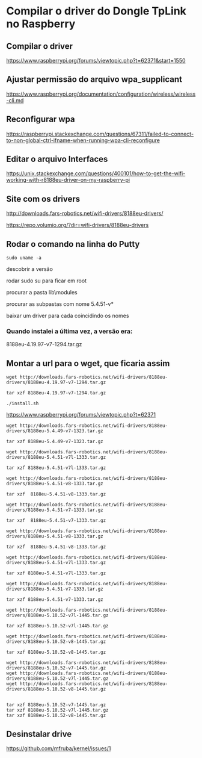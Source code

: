# Compilar o driver do Dongle TpLink no Raspberry

## Compilar o driver
https://www.raspberrypi.org/forums/viewtopic.php?t=62371&start=1550

## Ajustar permissão do arquivo wpa_supplicant
https://www.raspberrypi.org/documentation/configuration/wireless/wireless-cli.md

## Reconfigurar wpa

https://raspberrypi.stackexchange.com/questions/67311/failed-to-connect-to-non-global-ctrl-ifname-when-running-wpa-cli-reconfigure


## Editar o arquivo Interfaces

https://unix.stackexchange.com/questions/400101/how-to-get-the-wifi-working-with-r8188eu-driver-on-my-raspberry-pi

## Site com os drivers

http://downloads.fars-robotics.net/wifi-drivers/8188eu-drivers/

https://repo.volumio.org/?dir=wifi-drivers/8188eu-drivers


## Rodar o comando na linha do Putty
````
sudo uname -a
````
descobrir a versão


rodar sudo su para ficar em root

procurar a pasta lib\modules 

procurar as subpastas com nome 5.4.51-v*

baixar um driver para cada coincidindo os nomes



### Quando instalei a última vez, a versão era:
8188eu-4.19.97-v7-1294.tar.gz

## Montar a url para o wget, que ficaria assim
````
wget http://downloads.fars-robotics.net/wifi-drivers/8188eu-drivers/8188eu-4.19.97-v7-1294.tar.gz
````
````
tar xzf 8188eu-4.19.97-v7-1294.tar.gz
````
````
./install.sh
````


https://www.raspberrypi.org/forums/viewtopic.php?t=62371

````
wget http://downloads.fars-robotics.net/wifi-drivers/8188eu-drivers/8188eu-5.4.49-v7-1323.tar.gz
````
````
tar xzf 8188eu-5.4.49-v7-1323.tar.gz
````

````
wget http://downloads.fars-robotics.net/wifi-drivers/8188eu-drivers/8188eu-5.4.51-v7l-1333.tar.gz
````
````
tar xzf 8188eu-5.4.51-v7l-1333.tar.gz
````

````
wget http://downloads.fars-robotics.net/wifi-drivers/8188eu-drivers/8188eu-5.4.51-v8-1333.tar.gz
````
````
tar xzf  8188eu-5.4.51-v8-1333.tar.gz
````

````
wget http://downloads.fars-robotics.net/wifi-drivers/8188eu-drivers/8188eu-5.4.51-v7-1333.tar.gz
````
````
tar xzf  8188eu-5.4.51-v7-1333.tar.gz
````

````
wget http://downloads.fars-robotics.net/wifi-drivers/8188eu-drivers/8188eu-5.4.51-v8-1333.tar.gz
````
````
tar xzf  8188eu-5.4.51-v8-1333.tar.gz
````

````
wget http://downloads.fars-robotics.net/wifi-drivers/8188eu-drivers/8188eu-5.4.51-v7l-1333.tar.gz
````
````
tar xzf 8188eu-5.4.51-v7l-1333.tar.gz
````

````
wget http://downloads.fars-robotics.net/wifi-drivers/8188eu-drivers/8188eu-5.4.51-v7-1333.tar.gz
````
````
tar xzf 8188eu-5.4.51-v7-1333.tar.gz
````

````
wget http://downloads.fars-robotics.net/wifi-drivers/8188eu-drivers/8188eu-5.10.52-v7l-1445.tar.gz
````

````
tar xzf 8188eu-5.10.52-v7l-1445.tar.gz
````

````
wget http://downloads.fars-robotics.net/wifi-drivers/8188eu-drivers/8188eu-5.10.52-v8-1445.tar.gz
````

````
tar xzf 8188eu-5.10.52-v8-1445.tar.gz
````

````
wget http://downloads.fars-robotics.net/wifi-drivers/8188eu-drivers/8188eu-5.10.52-v7-1445.tar.gz
wget http://downloads.fars-robotics.net/wifi-drivers/8188eu-drivers/8188eu-5.10.52-v7l-1445.tar.gz
wget http://downloads.fars-robotics.net/wifi-drivers/8188eu-drivers/8188eu-5.10.52-v8-1445.tar.gz


tar xzf 8188eu-5.10.52-v7-1445.tar.gz
tar xzf 8188eu-5.10.52-v7l-1445.tar.gz
tar xzf 8188eu-5.10.52-v8-1445.tar.gz
````


## Desinstalar drive
https://github.com/mfruba/kernel/issues/1
